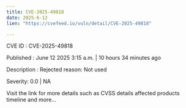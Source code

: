 ```yaml
---
title: CVE-2025-49818
date: 2025-6-12
lien: "https://cvefeed.io/vuln/detail/CVE-2025-49818"

---
```


CVE ID : CVE-2025-49818

Published :  June 12
2025
3:15 a.m. | 10 hours
34 minutes ago

Description : Rejected reason: Not used

Severity: 0.0 | NA

Visit the link for more details
such as CVSS details
affected products
timeline
and more...
